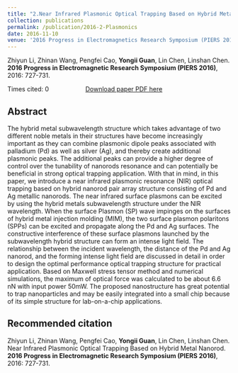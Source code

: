 ```yaml
---
title: "2.Near Infrared Plasmonic Optical Trapping Based on Hybrid Metal Nanorod"
collection: publications
permalink: /publication/2016-2-Plasmonics
date: 2016-11-10
venue: '2016 Progress in Electromagnetics Research Symposium (PIERS 2016)'
---
```


Zhiyun Li, Zhinan Wang, Pengfei Cao, <b>Yongii Guan</b>, Lin Chen, Linshan Chen. <b>2016 Progress in Electromagnetic Research Symposium (PIERS 2016)</b>, 2016: 727-731.

Times cited: 0 &nbsp; &nbsp; &nbsp; &nbsp; &nbsp; &nbsp; &nbsp; &nbsp; &nbsp; &nbsp; [Download paper PDF here](https://yongjiguan.github.io/files/2016-2.pdf) 

## Abstract
The hybrid metal subwavelength structure which takes advantage of two different noble metals in their structures have become increasingly important as they can combine plasmonic dipole peaks associated with palladium (Pd) as well as silver (Ag), and thereby create additional plasmonic peaks. The additional peaks can provide a higher degree of control over the tunability of nanorods resonance and can potentially be beneficial in strong optical trapping application. With that in mind, in this paper, we introduce a near infrared plasmonic resonance (NIR) optical trapping based on hybrid nanorod pair array structure consisting of Pd and Ag metallic nanorods. The near infrared surface plasmons can be excited by using the hybrid metals subwavelength structure under the NIR wavelength. When the surface Plasmon (SP) wave impinges on the surfaces of hybrid metal injection molding (MIM), the two surface plasmon polaritons (SPPs) can be excited and propagate along the Pd and Ag surfaces. The constructive interference of these surface plasmons launched by the subwavelength hybrid structure can form an intense light field. The relationship between the incident wavelength, the distance of the Pd and Ag nanorod, and the forming intense light field are discussed in detail in order to design the optimal performance optical trapping structure for practical application. Based on Maxwell stress tensor method and numerical simulations, the maximum of optical force was calculated to be about 6.6 nN with input power 50mW. The proposed nanostructure has great potential to trap nanoparticles and may be easily integrated into a small chip because of its simple structure for lab-on-a-chip applications.

## Recommended citation
Zhiyun Li, Zhinan Wang, Pengfei Cao, <b>Yongii Guan</b>, Lin Chen, Linshan Chen. Near Infrared Plasmonic Optical Trapping Based on Hybrid Metal Nanorod. <b>2016 Progress in Electromagnetic Research Symposium (PIERS 2016)</b>, 2016: 727-731.




